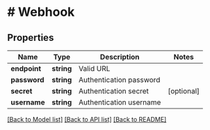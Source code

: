# # Webhook

## Properties

Name | Type | Description | Notes
------------ | ------------- | ------------- | -------------
**endpoint** | **string** | Valid URL |
**password** | **string** | Authentication password |
**secret** | **string** | Authentication secret | [optional]
**username** | **string** | Authentication username |

[[Back to Model list]](../../README.md#models) [[Back to API list]](../../README.md#endpoints) [[Back to README]](../../README.md)
